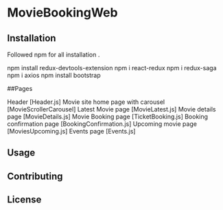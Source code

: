 
# MovieBookingWeb



## Installation

Followed npm for all installation . 

npm install redux-devtools-extension
npm i react-redux
npm i redux-saga
npm i axios
npm install bootstrap


##Pages 

Header [Header.js] 
Movie site home page  with carousel [MovieScrollerCarousel] 
Latest Movie page [MovieLatest.js]
Movie details page [MovieDetails.js]
Movie Booking page [TicketBooking.js]
Booking confirmation page [BookingConfirmation.js]
Upcoming movie page [MoviesUpcoming.js]
Events page [Events.js]



## Usage



## Contributing


## License

